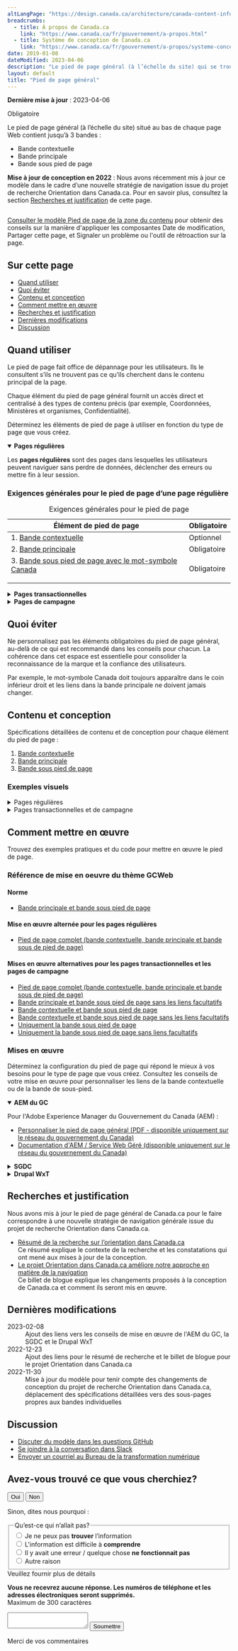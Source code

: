 ```yaml
---
altLangPage: "https://design.canada.ca/architecture/canada-content-information-architecture-specification.html"
breadcrumbs:
  - title: À propos de Canada.ca
    link: "https://www.canada.ca/fr/gouvernement/a-propos.html"
  - title: Système de conception de Canada.ca
    link: "https://www.canada.ca/fr/gouvernement/a-propos/systeme-conception.html"
date: 2019-01-08
dateModified: 2023-04-06
description: "Le pied de page général (à l’échelle du site) qui se trouve au bas de chaque page. Il comprend la bande principale, une bande contextuelle et une bande sous pied de page. Il s’agit d’un modèle obligatoire avec des éléments facultatifs."
layout: default
title: "Pied de page général"
---
```

<p><strong>Dernière mise à jour</strong>&nbsp;:&nbsp;2023-04-06</p>
<section>
  <p><span class="label label-danger">Obligatoire</span></p>
  <p>Le pied de page général (à l’échelle du site) situé au bas de chaque page Web contient jusqu’à 3 bandes&nbsp;:</p>
  <ul>
    <li>Bande contextuelle</li>
    <li>Bande principale</li>
    <li>Bande sous pied de page</li>
  </ul>
  <p><strong>Mise à jour de conception en 2022</strong>&nbsp;: Nous avons récemment mis à jour ce modèle dans le cadre d’une nouvelle stratégie de navigation issue du projet de recherche Orientation dans Canada.ca. Pour en savoir plus, consultez la section <a href="#recherches">Recherches et justification</a> de cette page.</p>
  <div class="pattern-demo mrgn-tp-lg mrgn-bttm-xl"><img src="../images/footer-fr-crop.png" class="img-responsive" alt=""> </div>
  <p><a href="pied-page-contenu.html">Consulter le modèle Pied de page de la zone du contenu</a> pour obtenir des conseils sur la manière d'appliquer les composantes Date de modification, Partager cette page, et Signaler un problème ou l'outil de rétroaction sur la page.</p>
  <section>
    <h2>Sur cette page</h2>
    <ul>
      <li><a href="#utiliser">Quand utiliser</a></li>
      <li><a href="#eviter">Quoi éviter</a></li>
      <li><a href="#conception">Contenu et conception</a></li>
      <li><a href="#comment">Comment mettre en œuvre</a></li>
      <li><a href="#recherches">Recherches et justification</a></li>
      <li><a href="#modifications">Dernières modifications</a></li>
      <li><a href="#discussion">Discussion</a></li>
    </ul>
  </section>
  <section>
    <h2 id="utiliser">Quand utiliser</h2>
    <p>Le pied de page fait office de dépannage pour les utilisateurs. Ils le consultent s’ils ne trouvent pas ce qu’ils
      cherchent dans le contenu principal de la page.</p>
    <p>Chaque élément du pied de page général fournit un accès direct et centralisé à des types de contenu précis (par exemple,
      Coordonnées, Ministères et organismes, Confidentialité). </p>
    <p>Déterminez les éléments de pied de page à utiliser en fonction du type de page que vous créez.</p>
    <div class="wb-tabs">
      <div class="tabpanels">
        <details id="001" open="open">
          <summary><strong>Pages régulières</strong></summary>
          <div class="col-md-9">
            <p class="mrgn-tp-lg">Les <strong>pages régulières</strong> sont des pages dans lesquelles les utilisateurs peuvent naviguer sans perdre de données, déclencher des erreurs ou
              mettre fin à leur session.</p>
          </div>
          <div class="col-md-12">
            <h3>Exigences générales pour le pied de page d’une page régulière</h3>
            <div class="panel panel-default mrgn-tp-md">
              <table class="table table-striped table-condensed" id="mandatory-01" aria-live="polite">
                <caption class="wb-inv">
                Exigences générales pour le pied de page
                </caption>
                <thead>
                  <tr>
                    <th class="col-md-4">Élément de pied de page</th>
                    <th class="col-md-3">Obligatoire</th>
                  </tr>
                </thead>
                <tbody>
                  <tr>
                    <td>1. <a href="pied-page-contextuelle.html">Bande contextuelle</a></td>
                    <td>Optionnel</td>
                  </tr>
                  <tr>
                    <td>2. <a href="pied-page-principale.html">Bande principale</a></td>
                    <td><span class="far fa-check-circle text-success"></span><span class="wb-inv">Obligatoire</span></td>
                  </tr>
                  <tr>
                    <td>3. <a href="pied-page-sous.html">Bande sous pied de page avec le mot-symbole Canada
                      <p></p>
                      </a></td>
                    <td><span class="far fa-check-circle text-success"></span><span class="wb-inv">Obligatoire</span></td>
                  </tr>
                </tbody>
              </table>
            </div>
          </div>
        </details>
        <details id="002">
          <summary><strong>Pages transactionnelles</strong></summary>
          <div class="col-md-9">
            <p class="mrgn-tp-lg">Les <strong>pages transactionnelles</strong> sont des pages avec une tâche d’interaction où les personnes risquent de perdre des données, de déclencher des erreurs ou de mettre fin à leur session si elles quittent la page.</p>
          </div>
          <div class="col-md-12">
            <h3>Exigences générales pour le pied de page d’une page transactionnelle</h3>
            <div class="panel panel-default mrgn-tp-md">
              <table class="table table-striped table-condensed" id="mandatory-02" aria-live="polite">
                <caption class="wb-inv">
                Exigences générales pour le pied de page
                </caption>
                <thead>
                  <tr>
                    <th class="col-md-4">Élément de pied de page</th>
                    <th class="col-md-3">Obligatoire</th>
                  </tr>
                </thead>
                <tbody>
                  <tr>
                    <td>1. <a href="pied-page-contextuelle.html">Bande contextuelle</a></td>
                    <td>Optionnel</td>
                  </tr>
                  <tr>
                    <td>2. <a href="pied-page-principale.html">Bande principale</a></td>
                    <td>Optionnel</td>
                  </tr>
                  <tr>
                    <td>3. <a href="pied-page-sous.html">Bande sous pied de page avec le mot-symbole Canada
                      <p></p>
                      </a></td>
                    <td><span class="far fa-check-circle text-success"></span><span class="wb-inv">Obligatoire</span></td>
                  </tr>
                </tbody>
              </table>
            </div>
          </div>
        </details>
        <details id="003">
          <summary><strong>Pages de campagne</strong></summary>
          <div class="col-md-9">
            <p class="mrgn-tp-lg">Les <strong>pages de campagne</strong> sont des pages de renvoi pour des campagnes de marketing ou de publicité externes. La flexibilité de la mise en page
              permet aux institutions d’inclure des éléments de leur campagne externe dans la page.</p>
          </div>
          <div class="col-md-12">
            <h3>Exigences générales pour le pied de page d’une page de campagne</h3>
            <div class="panel panel-default mrgn-tp-md">
              <table class="table table-striped table-condensed" id="mandatory-03" aria-live="polite">
                <caption class="wb-inv">
                Exigences générales pour le pied de page
                </caption>
                <thead>
                  <tr>
                    <th class="col-md-4">Élément de pied de page</th>
                    <th class="col-md-3">Obligatoire</th>
                  </tr>
                </thead>
                <tbody>
                  <tr>
                    <td>1. <a href="pied-page-contextuelle.html">Bande contextuelle</a></td>
                    <td>Optionnel</td>
                  </tr>
                  <tr>
                    <td>2. <a href="pied-page-principale.html">Bande principale</a></td>
                    <td>Optionnel</td>
                  </tr>
                  <tr>
                    <td>3. <a href="pied-page-sous.html">Bande sous pied de page avec le mot-symbole Canada
                      <p></p>
                      </a></td>
                    <td><span class="far fa-check-circle text-success"></span><span class="wb-inv">Obligatoire</span></td>
                  </tr>
                </tbody>
              </table>
            </div>
          </div>
        </details>
      </div>
    </div>
  </section>
  <section>
    <h2 id="eviter">Quoi éviter</h2>
    <p>Ne personnalisez pas les éléments obligatoires du pied de page général, au-delà de ce qui est recommandé dans les conseils pour chacun. La cohérence dans cet espace est essentielle pour consolider la reconnaissance de la marque et la confiance
      des utilisateurs.</p>
    <p>Par exemple, le mot-symbole Canada doit toujours apparaître dans le coin inférieur droit et les liens dans la bande
      principale ne doivent jamais changer.</p>
  </section>
  <section>
    <h2 id="conception">Contenu et conception</h2>
    <p>Spécifications détaillées de contenu et de conception pour chaque élément du pied de page&nbsp;:</p>
    <ol>
      <li><a href="pied-page-contextuelle.html">Bande contextuelle</a></li>
      <li><a href="pied-page-principale.html">Bande principale</a></li>
      <li><a href="pied-page-sous.html">Bande sous pied de page</a></li>
    </ol>
    <h3>Exemples visuels</h3>
    <details>
      <summary class="bg-info">Pages régulières</summary>
      <div class="pattern-demo mrgn-tp-md mrgn-bttm-md">
        <figure class="mrgn-tp-md mrgn-bttm-lg">
          <figcaption><b>Pied de page général – grand écran</b></figcaption>
          <img src="../images/footer-fr.png" class="img-responsive"
					alt="Schéma du pied de page général pour les grands écrans. Version texte ci-dessous :">
          <details>
            <summary class="wb-toggle" data-toggle="{&quot;print&quot;:&quot;on&quot;}">Version texte</summary>
            <p>Sur les grands écrans, le pied de page général comprend 3 bandes distinctes de liens. La première est la bande
              contextuelle. Elle contient un titre et 3 liens contextuels sur une seule ligne. La seconde est la bande principale.
              Elle est disposée en 3 colonnes et contient des liens vers &laquo;&nbsp;Toutes les personnes-ressources&nbsp;&raquo;, &laquo;&nbsp;Ministères et
              organismes&nbsp;&raquo; et &laquo;&nbsp;À propos du gouvernement&nbsp;&raquo;. Une petite ligne décorative sert de pause avant de poursuivre avec des
              liens vers tous les thèmes et publics. La bande sous pied de page se trouve au bas de la page et contient des liens vers
              &laquo;&nbsp;Médias sociaux&nbsp;&raquo;, &laquo;&nbsp;Applications mobiles&nbsp;&raquo;, &laquo;&nbsp;À propos de Canada.ca&nbsp;&raquo;, &laquo;&nbsp;Avis&nbsp;&raquo; et &laquo;&nbsp;Confidentialité&nbsp;&raquo;. Ils sont tous alignés à gauche sur une seule ligne. Elle comprend également le mot-symbole Canada sur la même ligne, aligné à droite.</p>
          </details>
        </figure>
      </div>
      <div class="pattern-demo mrgn-tp-md mrgn-bttm-md">
        <figure class="mrgn-tp-md mrgn-bttm-lg">
          <figcaption><b>Pied de page général – petit écran</b></figcaption>
          <img src="../images/footer-mobile-fr.png" class="img-responsive" alt="Schéma du pied de page général pour les petits écrans. Version texte ci-dessous :">
          <details>
            <summary class="wb-toggle" data-toggle="{&quot;print&quot;:&quot;on&quot;}">Version texte</summary>
            <p>Sur les petits écrans, le pied de page général comprend 3 bandes distinctes de liens. La première est la bande
              contextuelle. Elle contient un titre et 3 liens contextuels sur une seule ligne. La seconde est la bande principale.
              Elle est disposée en une seule colonne et contient des liens vers &laquo;&nbsp;Toutes les personnes-ressources&nbsp;&raquo;, &laquo;&nbsp;Ministères et
              organismes&nbsp;&raquo; et &laquo;&nbsp;À propos du gouvernement&nbsp;&raquo;. Une petite ligne décorative sert de pause avant de poursuivre avec des
              liens vers tous les thèmes et publics. La bande sous pied de page se trouve au bas de la page et contient des liens vers
              &laquo;&nbsp;Médias sociaux&nbsp;&raquo;, &laquo;&nbsp;Applications mobiles&nbsp;&raquo;, &laquo;&nbsp;À propos de Canada.ca&nbsp;&raquo;, &laquo;&nbsp;Avis&nbsp;&raquo; et &laquo;&nbsp;Confidentialité&nbsp;&raquo;. Sous ces liens se trouve une dernière rangée avec le mot-symbole Canada aligné à droite.</p>
          </details>
        </figure>
      </div>
    </details>
    <details>
      <summary class="bg-info">Pages transactionnelles et de campagne</summary>
      <div class="pattern-demo mrgn-tp-md mrgn-bttm-md">
        <figure class="mrgn-tp-md mrgn-bttm-lg">
          <figcaption><b>Pied de page général minimum – grand écran</b></figcaption>
          <img src="../images/footer-min-fr.png" class="img-responsive"
					alt="Schéma du pied de page général minimum pour les grands écrans. Version texte ci-dessous :">
          <details>
            <summary class="wb-toggle" data-toggle="{&quot;print&quot;:&quot;on&quot;}">Version texte</summary>
            <p>Sur les grands écrans, le pied de page général minimum pour les pages transactionnelles et de campagne comprend seulement la bande
              sous pied de page avec les liens vers « Avis » et « Confidentialité ». Ils
              sont tous alignés à gauche sur une seule ligne. Elle comprend également le mot-symbole Canada sur la même ligne, aligné
              à droite.</p>
          </details>
        </figure>
      </div>
      <div class="pattern-demo mrgn-tp-md mrgn-bttm-md">
        <figure class="mrgn-tp-md mrgn-bttm-lg">
          <figcaption><b>Pied de page général minimum – petit écran</b></figcaption>
          <img src="../images/footer-min-mobile-fr.png" class="img-responsive" alt="Schéma du pied de page général minimum pour les petits écrans. Version texte ci-dessous :">
          <details>
            <summary class="wb-toggle" data-toggle="{&quot;print&quot;:&quot;on&quot;}">Version texte</summary>
            <p>Sur les petits écrans, le pied de page général minimum pour les pages transactionnelles et de campagne comprend seulement la bande
              sous pied de page avec les liens vers &laquo;&nbsp;Avis&nbsp;&raquo; et &laquo;&nbsp;Confidentialité&nbsp;&raquo;, disposés en une seule colonne. Sous ces liens se trouve le mot-symbole Canada aligné à droite.</p>
          </details>
        </figure>
      </div>
    </details>
  </section>
  <section>
    <h2 id="comment">Comment mettre en œuvre</h2>
    <p>Trouvez des exemples pratiques et du code pour mettre en œuvre le pied de page.</p>
    <h3>Référence de mise en oeuvre du thème GCWeb</h3>
    <h4>Norme</h4>
    <ul>
      <li><a href="https://wet-boew.github.io/GCWeb/sites/footers/no-footer-contextual-fr.html">Bande principale et bande sous pied de page</a></li>
    </ul>
    <h4>Mise en œuvre alternée pour les pages régulières</h4>
    <ul>
      <li><a href="https://wet-boew.github.io/GCWeb/sites/footers/footers-fr.html">Pied de page complet (bande contextuelle, bande principale et bande sous de pied de page)</a></li>
    </ul>
    <h4>Mises en œuvre alternatives pour les pages transactionnelles et les pages de campagne</h4>
    <ul>
      <li><a href="https://wet-boew.github.io/GCWeb/sites/footers/footers-fr.html">Pied de page complet (bande contextuelle, bande principale et bande sous de pied de page)</a></li>
      <li><a href="https://wet-boew.github.io/GCWeb/sites/footers/only-footer-main-fr.html">Bande principale et bande sous pied de page sans les liens facultatifs</a></li>
      <li><a href="https://wet-boew.github.io/GCWeb/sites/footers/no-footer-main-fr.html">Bande contextuelle et bande sous pied de page</a></li>
      <li><a href="https://wet-boew.github.io/GCWeb/sites/footers/only-footer-contextual-fr.html">Bande contextuelle et bande sous pied de page sans les liens facultatifs</a></li>
      <li><a href="https://wet-boew.github.io/GCWeb/sites/footers/only-footer-corporate-fr.html">Uniquement la bande sous pied de page</a></li>
      <li><a href="https://wet-boew.github.io/GCWeb/sites/footers/no-footers-fr.html">Uniquement la bande sous pied de page sans liens facultatifs</a></li>
    </ul>
  </section>
  <section>
    <h3>Mises en œuvre</h3>
    <p>Déterminez la configuration du pied de page qui répond le mieux à vos besoins pour le type de page que vous créez. Consultez les conseils de votre mise en œuvre pour personnaliser les liens de la bande contextuelle ou de la bande de sous-pied.</p>
    <div class="wb-tabs">
      <div class="tabpanels">
        <details id="004" open="open">
          <summary><strong>AEM du GC</strong></summary>
          <p class="mrgn-tp-lg">Pour l'Adobe Experience Manager du Gouvernement du Canada (AEM) :</p>
          <ul>
            <li><a href="https://www.gcpedia.gc.ca/gcwiki/images/8/8c/Documentation-AEM-6.5-Unite-3-1-1-Personnaliser_le_pied_de_page_general.pdf">Personnaliser le pied de page général (PDF - disponible uniquement sur le réseau du gouvernement du Canada)</a></li>
            <li><a href="https://www.gcpedia.gc.ca/wiki/Documentation_d%27AEM_sp%C3%A9cifique_au_GC_6.5">Documentation d'AEM / Service Web Géré (disponible uniquement sur le réseau du gouvernement du Canada)</a></li>
          </ul>
        </details>
        <details id="005">
          <summary><strong>SGDC</strong></summary>
          <p class="mrgn-tp-lg">Pour la Solution de gabarits à déploiement centralisé (SGDC) :</p>
          <ul>
            <li><a href="https://cdts.service.canada.ca/app/cls/WET/gcweb/v4_0_47/cdts/samples/footer-fr.html">Pied de page complet (les bandes contextuelle, principale, et sous pied de page)</a></li>
            <li><a href="https://cenw-wscoe.github.io/sgdc-cdts/docs/index-fr.html">Documentation SGDC documentation</a></li>
          </ul>
        </details>
        <details id="006">
          <summary><strong>Drupal WxT</strong></summary>
          <p class="mrgn-tp-lg">Pour Drupal WxT&nbsp;:</p>
          <ul>
            <li><a href="https://drupalwxt.github.io/en/">Documentation Drupal WxT (en anglais seulement)</a></li>
          </ul>
          <p class="mrgn-tp-lg">Mise à jour du pied de page de 2023&nbsp;:</p>
          <ul>
            <li><a href="https://github.com/drupalwxt/wxt/releases/tag/4.4.1">Les notes de version Drupal WxT (4.4.1) (en anglais seulement)</a></li>
            <li><a href="https://drupalwxt.github.io/en/docs/general/update/">Le processus de mise à jour Drupal WxT (en anglais seulement)</a></li>
          </ul>
        </details>
      </div>
    </div>
  </section>
  <section>
    <h2 id="recherches">Recherches et justification</h2>
    <p>Nous avons mis à jour le pied de page général de Canada.ca pour le faire correspondre à une nouvelle stratégie de
      navigation générale issue du projet de recherche Orientation dans Canada.ca.</p>
    <ul>
      <li><a href="https://blogue.canada.ca/resumes-recherche/orientation-dans-canada-ca">Résumé de la recherche sur l’orientation dans Canada.ca</a><br>
        Ce résumé explique le contexte de la recherche et les constatations qui ont mené aux mises à jour de la conception.</li>
      <li><a href="https://blogue.canada.ca/2022/12/21/le-projet-orientation.html">Le projet Orientation dans Canada.ca améliore notre approche en matière de la navigation</a><br>
        Ce billet de blogue explique les changements proposés à la conception de Canada.ca et comment ils seront mis en œuvre.</li>
    </ul>
  </section>
  <section>
    <h2 id="modifications">Dernières modifications</h2>
    <dl class="dl-horizontal">
      <dt>
        <time datetime="2023-02-08" class="link-muted">2023-02-08</time>
      </dt>
      <dd>Ajout des liens vers les conseils de mise en œuvre de l'AEM du GC, la SGDC et le Drupal WxT</dd>
      <dt>
        <time datetime="2022-12-23" class="link-muted">2022-12-23</time>
      </dt>
      <dd>Ajout des liens pour le résumé de recherche et le billet de blogue pour le projet Orientation dans Canada.ca</dd>
      <dt>
        <time datetime="2022-11-30" class="link-muted">2022-11-30</time>
      </dt>
      <dd>Mise à jour du modèle pour tenir compte des changements de conception du projet de recherche Orientation dans Canada.ca, déplacement des
        spécifications détaillées vers des sous-pages propres aux bandes individuelles</dd>
    </dl>
  </section>
  <section>
    <h2 id="discussion">Discussion</h2>
    <ul>
      <li><a href="https://github.com/canada-ca/design-system-systeme-conception/issues">Discuter du modèle dans les questions GitHub</a></li>
      <li><a
				href="https://design-gc-conception.slack.com/join/shared_invite/enQtODE1OTc5Mzg5NzQ4LWQ3MjZjMTdjMjk2ZTZmMTJjYWQ3ZmRiNDYwYjRmN2NjYzQyNjFlNDBlY2FkNWE1ODg2YjExY2QwZmVjN2MwMGM">Se joindre à la conversation dans Slack</a></li>
      <li><a href="mailto:dto.btn@tbs-sct.gc.ca">Envoyer un courriel au Bureau de la transformation numérique</a></li>
    </ul>
  </section>
</section>

<!-- START PAGE FEEDBACK WIDGET -->
<div class="row row-no-gutters mrgn-tp-xl">
  <div class="col-sm-7 col-lg-6">
    <section class="gc-pg-hlpfl provisional">
      <div class="well mrgn-bttm-0">
        <form id="gc-pg-hlpfl-frm" action="#" method="post" autocomplete="off">
          <input type="hidden" name="institutionopt" value="tbs">
          <input type="hidden" name="themeopt" value="Policies">
          <input type="hidden" name="language" value="FR">
          <input type="hidden" name="pageTitle" value="Concevoir du contenu pour Canada.ca">
          <input type="hidden" name="submissionPage"
							value="https://conception.canada.ca/configurations-conception-communes/pied-page.html">
          <input type="hidden" name="sectionopt" value="Design system">
          <input type="hidden" id="helpful" name="helpful" value="Yes">
          <div class="gc-pg-hlpfl-btn">
            <div class="row row-no-gutters">
              <div class="col-xs-12 col-sm-7 mrgn-tp-sm">
                <h2 class="mrgn-tp-sm h5">Avez-vous trouvé ce que vous cherchiez?</h2>
              </div>
              <div class="col-xs-8 col-sm-5 text-right">
                <button id="btnyes" type="submit" value="Yes" class="btn btn-primary">Oui</button>
                <button id="btnno" type="button"
										class="btn btn-primary mrgn-lft-sm nojs-hide">Non</button>
              </div>
            </div>
          </div>
          <p class="h3 hidden nojs-show">Sinon, dites nous pourquoi&nbsp;:</p>
          <div class="gc-pg-hlpfl-no nojs-show">
            <fieldset>
              <legend class="h4 mrgn-tp-0 mrgn-bttm-md">Qu’est-ce qui n’allait pas?</legend>
              <div class="radio">
                <label for="problem1">
                  <input name="problem" id="problem1" type="radio"
											value="Je ne peux pas trouver l’information"
											data-gc-analytics-wtph-value="I can't find the information-Je ne peux pas trouver l'information"
											data-gc-analytics-collect="notPrivate">
                  Je ne peux pas <strong>trouver</strong> l’information </label>
              </div>
              <div class="radio">
                <label for="problem2">
                  <input name="problem" id="problem2" type="radio"
											value="L'information est difficile à comprendre"
											data-gc-analytics-wtph-value="The information is hard to understand-J'ai trouvé l'information difficile à comprendre"
											data-gc-analytics-collect="notPrivate">
                  L'information est difficile à <strong>comprendre</strong> </label>
              </div>
              <div class="radio">
                <label for="problem3">
                  <input name="problem" id="problem3" type="radio"
											value="Il y avait une erreur / quelque chose ne fonctionnait pas"
											data-gc-analytics-wtph-value="There was an error or something didn't work-Il y avait une erreur our quelque chose ne fonctionnait pas"
											data-gc-analytics-collect="notPrivate">
                  Il y avait une erreur / quelque chose <strong>ne fonctionnait pas</strong> </label>
              </div>
              <div class="radio">
                <label for="problem4">
                  <input name="problem" id="problem4" type="radio" value="Other reason"
											data-gc-analytics-wtph-value="Other reason-Autre raison"
											data-gc-analytics-collect="notPrivate">
                  Autre raison </label>
              </div>
            </fieldset>
            <label for="problem6" class="mrgn-bttm-0">Veuillez fournir plus de détails</label>
            <p class="small"> <strong>Vous ne recevrez aucune réponse. Les numéros de téléphone et les adresses
              électroniques seront supprimés.</strong> <br>
              <span class="small">Maximum de 300 caractères</span> </p>
            <textarea id="problem6" name="details" class="full-width" maxlength="300"></textarea>
            <button type="submit" value="No"
								class="btn btn-primary mrgn-tp-md mrgn-bttm-sm">Soumettre</button>
          </div>
        </form>
        <div class="gc-pg-hlpfl-thnk hide">
          <p class="h6 mrgn-tp-sm mrgn-bttm-sm"><span class="far fa-check-circle text-success mrgn-rght-sm"
								aria-hidden="true"></span> Merci de vos commentaires</p>
        </div>
      </div>
    </section>
  </div>
  <div class="col-sm-3 col-sm-offset-1 col-lg-offset-3">
    <div class="wb-share"
				data-wb-share="{&quot;pnlId&quot;:&quot;pnlShrPg&quot;, &quot;lnkClass&quot;: &quot;btn btn-default btn-block mrgn-tp-md&quot;}"> </div>
  </div>
</div>
<!-- END PAGE FEEDBACK WIDGET -->
